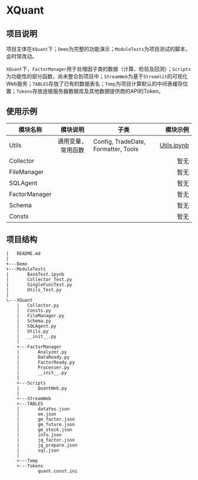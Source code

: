 # XQuant

## 项目说明

项目主体在`XQuant`下；`Demo`为完整的功能演示；`ModuleTests`为项目测试的脚本，会时常改动。

`XQuant`下，`FactorManager`用于处理因子类的数据（计算、检验及回测）；`Scripts`为功能性的部分函数，尚未整合到项目中；`StreamWeb`为基于`Streamlit`的可视化Web服务；`TABLES`存放了已有的数据表名；`Temp`为项目计算默认的中间表缓存位置；`Tokens`存放连接服务器数据库及其他数据提供商的API的Token。

## 使用示例

| 模块名称	         |    模块说明    | 子类                             |                             模块示例	 |
|---------------|:----------:|--------------------------------|----------------------------------:|
| Utils         | 通用变量，常用函数	 | Config, TradeDate, Formatter, Tools | [Utils.ipynb](./Demo/Utils.ipynb) |
| Collector     |            |                                |                                暂无 |
| FileManager   |            |                                |                                暂无 |
| SQLAgent      |            |                                |                                暂无 |
| FactorManager |            |                                |                                暂无 |
| Schema        |     	      |                                |                                暂无 |
| Consts        |     	      |                                |                                暂无 |


## 项目结构
```text
|   README.md
|   
+---Demo
+---ModuleTests
|       BaseTest.ipynb
|       Collector_Test.py
|       SingleFuncTest.py
|       Utils_Test.py
|         
\---XQuant
    |   Collector.py
    |   Consts.py
    |   FileManager.py
    |   Schema.py
    |   SQLAgent.py
    |   Utils.py
    |   __init__.py
    |   
    +---FactorManager
    |       Analyzer.py
    |       DataReady.py
    |       FactorReady.py
    |       Processer.py
    |       __init__.py
    |   
    +---Scripts
    |       QuantWeb.py
    |       
    +---StreamWeb
    +---TABLES
    |       dataYes.json
    |       em.json
    |       gm_factor.json
    |       gm_future.json
    |       gm_stock.json
    |       info.json
    |       jq_factor.json
    |       jq_prepare.json
    |       sql.json
    |       
    +---Temp
    +---Tokens
            quant.const.ini
```
